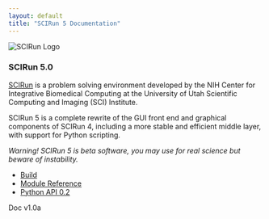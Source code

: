 ```yaml
---
layout: default
title: "SCIRun 5 Documentation"
---
```


![SCIRun Logo](http://www.sci.utah.edu/images/software/SCIRun/scirun.png)

### SCIRun 5.0

[SCIRun](www.scirun.org) is a problem solving environment developed by the NIH Center for Integrative Biomedical Computing at the University of Utah Scientific Computing and Imaging (SCI) Institute.

SCIRun 5 is a complete rewrite of the GUI front end and graphical components of SCIRun 4, including a more stable and efficient middle layer, with support for Python scripting.

*Warning! SCIRun 5 is beta software, you may use for real science but beware of instability.*

 - [Build](build.html)
 - [Module Reference](module.html)
 - [Python API 0.2](python.html)

 Doc v1.0a
